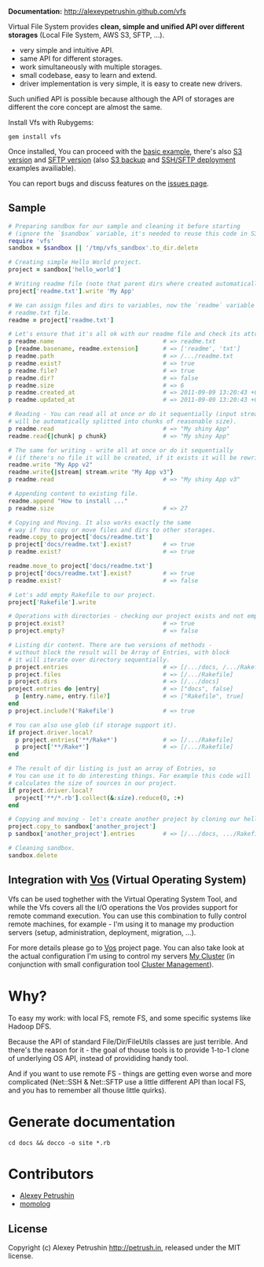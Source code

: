 **Documentation:** http://alexeypetrushin.github.com/vfs

Virtual File System provides **clean, simple and unified API over different storages** (Local File System, AWS S3, SFTP, ...).

- very simple and intuitive API.
- same API for different storages.
- work simultaneously with multiple storages.
- small codebase, easy to learn and extend.
- driver implementation is very simple, it is easy to create new drivers.

Such unified API is possible because although the API of storages are different the core concept are almost the same.

Install Vfs with Rubygems:

    gem install vfs

Once installed, You can proceed with the [basic example][basics], there's also [S3 version][s3_basics] and [SFTP version][ssh_basics] (also [S3 backup][s3_backup] and [SSH/SFTP deployment][ssh_deployment] examples availiable).

You can report bugs and discuss features on the [issues page][issues].

## Sample

``` ruby
# Preparing sandbox for our sample and cleaning it before starting
# (ignore the `$sandbox` variable, it's needed to reuse this code in S3 and SSH samples).
require 'vfs'
sandbox = $sandbox || '/tmp/vfs_sandbox'.to_dir.delete

# Creating simple Hello World project.
project = sandbox['hello_world']

# Writing readme file (note that parent dirs where created automatically).
project['readme.txt'].write 'My App'

# We can assign files and dirs to variables, now the `readme` variable refers to our
# readme.txt file.
readme = project['readme.txt']

# Let's ensure that it's all ok with our readme file and check its attributes.
p readme.name                               # => readme.txt
p [readme.basename, readme.extension]       # => ['readme', 'txt']
p readme.path                               # => /.../readme.txt
p readme.exist?                             # => true
p readme.file?                              # => true
p readme.dir?                               # => false
p readme.size                               # => 6
p readme.created_at                         # => 2011-09-09 13:20:43 +0400
p readme.updated_at                         # => 2011-09-09 13:20:43 +0400

# Reading - You can read all at once or do it sequentially (input stream
# will be automatically splitted into chunks of reasonable size).
p readme.read                               # => "My shiny App"
readme.read{|chunk| p chunk}                # => "My shiny App"

# The same for writing - write all at once or do it sequentially
# (if there's no file it will be created, if it exists it will be rewriten).
readme.write "My App v2"
readme.write{|stream| stream.write "My App v3"}
p readme.read                               # => "My shiny App v3"

# Appending content to existing file.
readme.append "How to install ..."
p readme.size                               # => 27

# Copying and Moving. It also works exactly the same
# way if You copy or move files and dirs to other storages.
readme.copy_to project['docs/readme.txt']
p project['docs/readme.txt'].exist?         # => true
p readme.exist?                             # => true

readme.move_to project['docs/readme.txt']
p project['docs/readme.txt'].exist?         # => true
p readme.exist?                             # => false

# Let's add empty Rakefile to our project.
project['Rakefile'].write

# Operations with directories - checking our project exists and not empty.
p project.exist?                            # => true
p project.empty?                            # => false

# Listing dir content. There are two versions of methods -
# without block the result will be Array of Entries, with block
# it will iterate over directory sequentially.
p project.entries                           # => [/.../docs, /.../Rakefile]
p project.files                             # => [/.../Rakefile]
p project.dirs                              # => [/.../docs]
project.entries do |entry|                  # => ["docs", false]
  p [entry.name, entry.file?]               # => ["Rakefile", true]
end
p project.include?('Rakefile')              # => true

# You can also use glob (if storage support it).
if project.driver.local?
  p project.entries('**/Rake*')             # => [/.../Rakefile]
  p project['**/Rake*']                     # => [/.../Rakefile]
end

# The result of dir listing is just an array of Entries, so
# You can use it to do interesting things. For example this code will
# calculates the size of sources in our project.
if project.driver.local?
  project['**/*.rb'].collect(&:size).reduce(0, :+)
end

# Copying and moving - let's create another project by cloning our hello_world.
project.copy_to sandbox['another_project']
p sandbox['another_project'].entries        # => [/.../docs, .../Rakefile]

# Cleaning sandbox.
sandbox.delete
```

## Integration with [Vos][vos] (Virtual Operating System)

Vfs can be used toghether with the Virtual Operating System Tool, and while the Vfs covers all the I/O operations the Vos provides support for remote command execution.
You can use this combination to fully control remote machines, for example - I'm using it to manage my production servers (setup, administration, deployment, migration, ...).

For more details please go to [Vos][vos] project page.
You can also take look at the actual configuration I'm using to control my servers [My Cluster][my_cluster] (in conjunction with small configuration tool [Cluster Management][cluster_management]).

# Why?

To easy my work: with local FS, remote FS, and some specific systems like Hadoop DFS.

Because the API of standard File/Dir/FileUtils classes are just terrible. And there's the reason for it - the goal of thouse tools is to provide 1-to-1 clone of underlying OS API, instead of provididing handy tool.

And if you want to use remote FS - things are getting even worse and more complicated (Net::SSH & Net::SFTP use a little
different API than local FS, and you has to remember all thouse little quirks).

# Generate documentation

`cd docs && docco -o site *.rb`

# Contributors

- [Alexey Petrushin](https://github.com/alexeypetrushin)
- [momolog](https://github.com/momolog)

## License

Copyright (c) Alexey Petrushin http://petrush.in, released under the MIT license.

[vos]: http://github.com/alexeypetrushin/vos
[cluster_management]: http://github.com/alexeypetrushin/cluster_management
[my_cluster]: http://github.com/alexeypetrushin/my_cluster

[basics]:         http://alexeypetrushin.github.com/vfs/basics.html
[s3_basics]:      http://alexeypetrushin.github.com/vfs/s3_basics.html
[s3_backup]:      http://alexeypetrushin.github.com/vfs/s3_backup.html
[ssh_basics]:     http://alexeypetrushin.github.com/vfs/ssh_basics.html
[ssh_deployment]: http://alexeypetrushin.github.com/vfs/ssh_deployment.html
[issues]:         https://github.com/alexeypetrushin/vfs/issues